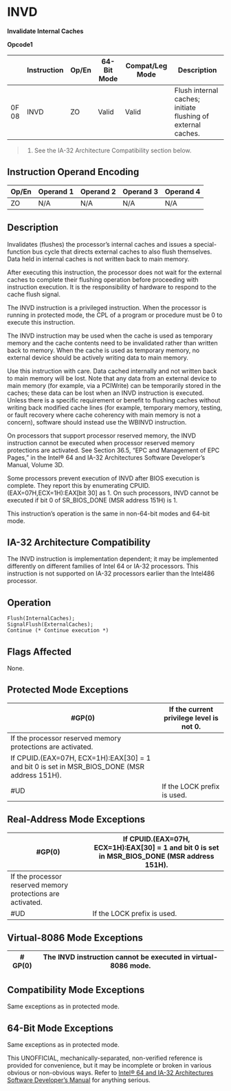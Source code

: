 # INVD

**Invalidate Internal Caches**

**Opcode1**

|       | Instruction | Op/En | 64-Bit Mode | Compat/Leg Mode | Description                                                  |
| ----- | ----------- | ----- | ----------- | --------------- | ------------------------------------------------------------ |
| 0F 08 | INVD        | ZO    | Valid       | Valid           | Flush internal caches; initiate flushing of external caches. |

> 1. See the IA-32 Architecture Compatibility section below.

## Instruction Operand Encoding

| Op/En | Operand 1 | Operand 2 | Operand 3 | Operand 4 |
| ----- | --------- | --------- | --------- | --------- |
| ZO    | N/A       | N/A       | N/A       | N/A       |

## Description

Invalidates (flushes) the processor’s internal caches and issues a special-function bus cycle that directs external caches to also flush themselves. Data held in internal caches is not written back to main memory.

After executing this instruction, the processor does not wait for the external caches to complete their flushing operation before proceeding with instruction execution. It is the responsibility of hardware to respond to the cache flush signal.

The INVD instruction is a privileged instruction. When the processor is running in protected mode, the CPL of a program or procedure must be 0 to execute this instruction.

The INVD instruction may be used when the cache is used as temporary memory and the cache contents need to be invalidated rather than written back to memory. When the cache is used as temporary memory, no external device should be actively writing data to main memory.

Use this instruction with care. Data cached internally and not written back to main memory will be lost. Note that any data from an external device to main memory (for example, via a PCIWrite) can be temporarily stored in the caches; these data can be lost when an INVD instruction is executed. Unless there is a specific requirement or benefit to flushing caches without writing back modified cache lines (for example, temporary memory, testing, or fault recovery where cache coherency with main memory is not a concern), software should instead use the WBINVD instruction.

On processors that support processor reserved memory, the INVD instruction cannot be executed when processor reserved memory protections are activated. See Section 36.5, “EPC and Management of EPC Pages,” in the Intel® 64 and IA-32 Architectures Software Developer’s Manual, Volume 3D.

Some processors prevent execution of INVD after BIOS execution is complete. They report this by enumerating CPUID.(EAX=07H,ECX=1H):EAX[bit 30] as 1. On such processors, INVD cannot be executed if bit 0 of SR_BIOS_DONE (MSR address 151H) is 1.

This instruction’s operation is the same in non-64-bit modes and 64-bit mode.

## IA-32 Architecture Compatibility

The INVD instruction is implementation dependent; it may be implemented differently on different families of Intel 64 or IA-32 processors. This instruction is not supported on IA-32 processors earlier than the Intel486 processor.

## Operation

```
Flush(InternalCaches);
SignalFlush(ExternalCaches);
Continue (* Continue execution *)

```

## Flags Affected

None.

## Protected Mode Exceptions

| \#​​​​GP(0)                                                                                  | If the current privilege level is not 0. |
| -------------------------------------------------------------------------------------------- | ---------------------------------------- |
| If the processor reserved memory protections are activated.                                  |
| If CPUID.(EAX=07H, ECX=1H):EAX[30] = 1 and bit 0 is set in MSR_BIOS_DONE (MSR address 151H). |
| #​​​UD                                                                                       | If the LOCK prefix is used.              |

## Real-Address Mode Exceptions

| \#​​​​GP(0)                                                 | If CPUID.(EAX=07H, ECX=1H):EAX[30] = 1 and bit 0 is set in MSR_BIOS_DONE (MSR address 151H). |
| ----------------------------------------------------------- | -------------------------------------------------------------------------------------------- |
| If the processor reserved memory protections are activated. |
| #​​​UD                                                      | If the LOCK prefix is used.                                                                  |

## Virtual-8086 Mode Exceptions

| \#​​​​GP(0) | The INVD instruction cannot be executed in virtual-8086 mode. |
| ----------- | ------------------------------------------------------------- |

## Compatibility Mode Exceptions

Same exceptions as in protected mode.

## 64-Bit Mode Exceptions

Same exceptions as in protected mode.

This UNOFFICIAL, mechanically-separated, non-verified reference is provided for convenience, but it may be
incomplete or broken in various obvious or non-obvious
ways. Refer to [Intel® 64 and IA-32 Architectures Software Developer’s Manual](https://software.intel.com/en-us/download/intel-64-and-ia-32-architectures-sdm-combined-volumes-1-2a-2b-2c-2d-3a-3b-3c-3d-and-4) for anything serious.

